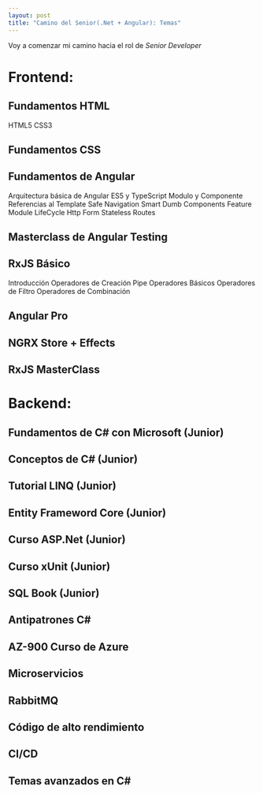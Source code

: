 ```yaml
---
layout: post
title: "Camino del Senior(.Net + Angular): Temas"
---
```

Voy a comenzar mi camino hacia el rol de *Senior Developer*<!--more-->

# Frontend:

## Fundamentos HTML
HTML5
CSS3
## Fundamentos CSS
## Fundamentos de Angular
Arquitectura básica de Angular
ES5 y TypeScript
Modulo y Componente
Referencias al Template
Safe Navigation
Smart Dumb Components
Feature Module
LifeCycle
Http
Form Stateless
Routes
## Masterclass de Angular Testing
## RxJS Básico
Introducción
Operadores de Creación
Pipe
Operadores Básicos
Operadores de Filtro
Operadores de Combinación
## Angular Pro
## NGRX Store + Effects
## RxJS MasterClass

# Backend:
## Fundamentos de C# con Microsoft (Junior)
## Conceptos de C# (Junior)
## Tutorial LINQ (Junior)
## Entity Frameword Core (Junior)
## Curso ASP.Net (Junior)
## Curso xUnit (Junior)
## SQL Book (Junior)

## Antipatrones C#
## AZ-900 Curso de Azure
## Microservicios
## RabbitMQ
## Código de alto rendimiento
## CI/CD
## Temas avanzados en C#